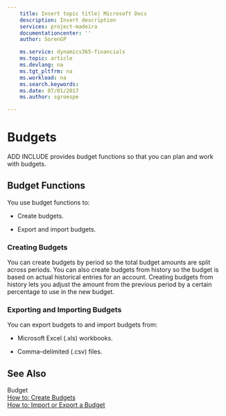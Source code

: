 ```yaml
---
    title: Insert topic title| Microsoft Docs
    description: Insert description
    services: project-madeira
    documentationcenter: ''
    author: SorenGP

    ms.service: dynamics365-financials
    ms.topic: article
    ms.devlang: na
    ms.tgt_pltfrm: na
    ms.workload: na
    ms.search.keywords:
    ms.date: 07/01/2017
    ms.author: sgroespe

---
```

# Budgets
ADD INCLUDE<!--[!INCLUDE[navnow](../../includes/navnow_md.md)]--> provides budget functions so that you can plan and work with budgets.  
  
## Budget Functions  
 You use budget functions to:  
  
-   Create budgets.  
  
-   Export and import budgets.  
  
### Creating Budgets  
 You can create budgets by period so the total budget amounts are split across periods. You can also create budgets from history so the budget is based on actual historical entries for an account. Creating budgets from history lets you adjust the amount from the previous period by a certain percentage to use in the new budget.  
  
### Exporting and Importing Budgets  
 You can export budgets to and import budgets from:  
  
-   Microsoft Excel \(.xls\) workbooks.  
  
-   Comma–delimited \(.csv\) files.  
  
## See Also  
 Budget   
 [How to: Create Budgets](../how-to-create-budgets.md)   
 [How to: Import or Export a Budget](../how-to-import-or-export-a-budget.md)